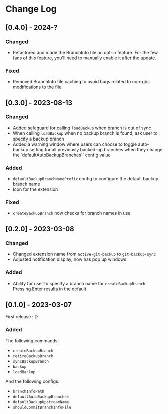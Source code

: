 # Change Log

## [0.4.0] - 2024-?

### Changed
- Refactored and made the BranchInfo file an opt-in feature. For the few fans of this feature, you'll need to manually enable it after the update.

### Fixed
- Removed BranchInfo file caching to avoid bugs related to non-gbs modifications to the file


## [0.3.0] - 2023-08-13

### Changed
- Added safeguard for calling `loadBackup` when branch is out of sync
- When calling `loadBackup` when no backup branch is found, ask user to specify a backup branch
- Added a warning window where users can choose to toggle auto-backup setting for all previously backed-up branches when they change the `defaultAutoBackupBranches`` config value

### Added
- `defaultBackupBranchNamePrefix` config to configure the default backup branch name
- Icon for the extension

### Fixed
- `createBackupBranch` now checks for branch names in use



## [0.2.0] - 2023-03-08

### Changed
- Changed extension name from `active-git-backup` to `git-backup-sync`
- Adjusted notification display, now has pop up windows

### Added
- Ability for user to specify a branch name for `createBackupBranch`. Pressing Enter results in the default

## [0.1.0] - 2023-03-07

First release : D

### Added
The following commands:
- `createBackupBranch`
- `retireBackupBranch`
- `syncBackupBranch`
- `backup`
- `loadBackup`

And the following configs:
- `branchInfoPath`
- `defaultAutoBackupBranches`
- `defaultBackupUpstreamName`
- `shouldCommitBranchInfoFile`